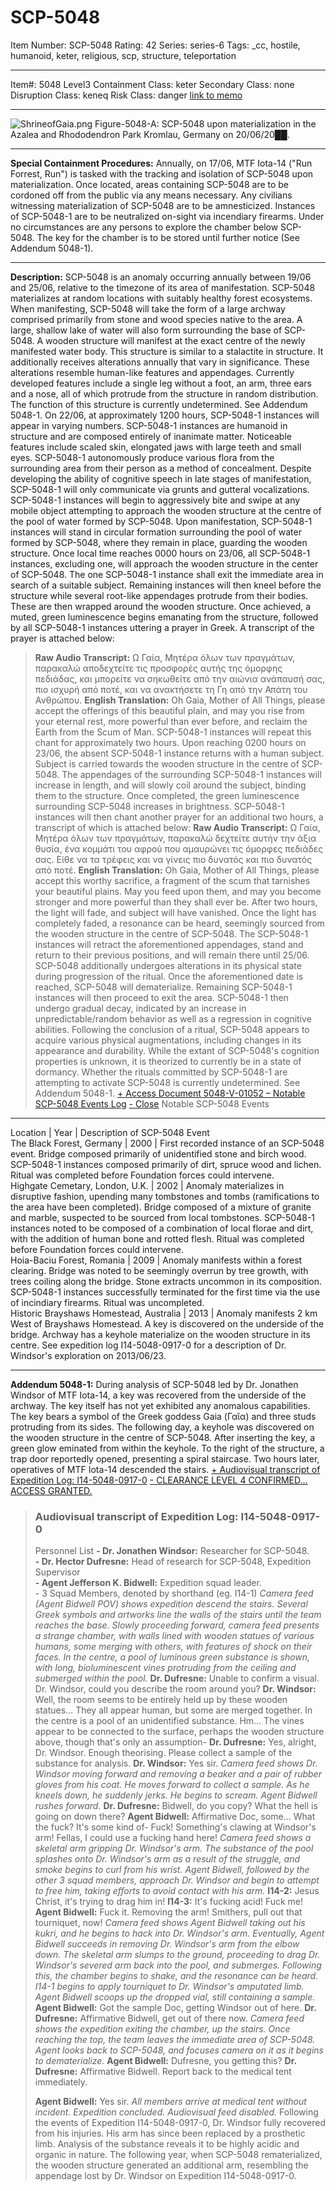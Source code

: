 # SCP-5048
Item Number: SCP-5048
Rating: 42
Series: series-6
Tags: _cc, hostile, humanoid, keter, religious, scp, structure, teleportation

---

Item#: 5048
Level3
Containment Class:
keter
Secondary Class:
none
Disruption Class:
keneq
Risk Class:
danger
[link to memo](/classification-committee-memo)  

* * *
![ShrineofGaia.png](https://scp-wiki.wdfiles.com/local--files/scp-5048/ShrineofGaia.png)
Figure-5048-A: SCP-5048 upon materialization in the Azalea and Rhododendron Park Kromlau, Germany on 20/06/20██.
* * *
**Special Containment Procedures:** Annually, on 17/06, MTF Iota-14 ("Run Forrest, Run") is tasked with the tracking and isolation of SCP-5048 upon materialization. Once located, areas containing SCP-5048 are to be cordoned off from the public via any means necessary. Any civilians witnessing materialization of SCP-5048 are to be amnesticized.
Instances of SCP-5048-1 are to be neutralized on-sight via incendiary firearms.
Under no circumstances are any persons to explore the chamber below SCP-5048. The key for the chamber is to be stored until further notice (See Addendum 5048-1).
* * *
**Description:** SCP-5048 is an anomaly occurring annually between 19/06 and 25/06, relative to the timezone of its area of manifestation. SCP-5048 materializes at random locations with suitably healthy forest ecosystems. When manifesting, SCP-5048 will take the form of a large archway comprised primarily from stone and wood species native to the area. A large, shallow lake of water will also form surrounding the base of SCP-5048. A wooden structure will manifest at the exact centre of the newly manifested water body. This structure is similar to a stalactite in structure. It additionally receives alterations annually that vary in significance. These alterations resemble human-like features and appendages. Currently developed features include a single leg without a foot, an arm, three ears and a nose, all of which protrude from the structure in random distribution. The function of this structure is currently undetermined. See Addendum 5048-1.
On 22/06, at approximately 1200 hours, SCP-5048-1 instances will appear in varying numbers. SCP-5048-1 instances are humanoid in structure and are composed entirely of inanimate matter. Noticeable features include scaled skin, elongated jaws with large teeth and small eyes. SCP-5048-1 autonomously produce various flora from the surrounding area from their person as a method of concealment. Despite developing the ability of cognitive speech in late stages of manifestation, SCP-5048-1 will only communicate via grunts and gutteral vocalizations. SCP-5048-1 instances will begin to aggressively bite and swipe at any mobile object attempting to approach the wooden structure at the centre of the pool of water formed by SCP-5048.
Upon manifestation, SCP-5048-1 instances will stand in circular formation surrounding the pool of water formed by SCP-5048, where they remain in place, guarding the wooden structure. Once local time reaches 0000 hours on 23/06, all SCP-5048-1 instances, excluding one, will approach the wooden structure in the center of SCP-5048. The one SCP-5048-1 instance shall exit the immediate area in search of a suitable subject. Remaining instances will then kneel before the structure while several root-like appendages protrude from their bodies. These are then wrapped around the wooden structure. Once achieved, a muted, green luminescence begins emanating from the structure, followed by all SCP-5048-1 instances uttering a prayer in Greek. A transcript of the prayer is attached below:
> **Raw Audio Transcript:** Ω Γαία, Μητέρα όλων των πραγμάτων, παρακαλώ αποδεχτείτε τις προσφορές αυτής της όμορφης πεδιάδας, και μπορείτε να σηκωθείτε από την αιώνια ανάπαυσή σας, πιο ισχυρή από ποτέ, και να ανακτήσετε τη Γη από την Απάτη του Ανθρώπου.
> **English Translation:** Oh Gaia, Mother of All Things, please accept the offerings of this beautiful plain, and may you rise from your eternal rest, more powerful than ever before, and reclaim the Earth from the Scum of Man.
SCP-5048-1 instances will repeat this chant for approximately two hours. Upon reaching 0200 hours on 23/06, the absent SCP-5048-1 instance returns with a human subject. Subject is carried towards the wooden structure in the centre of SCP-5048. The appendages of the surrounding SCP-5048-1 instances will increase in length, and will slowly coil around the subject, binding them to the structure. Once completed, the green luminescence surrounding SCP-5048 increases in brightness. SCP-5048-1 instances will then chant another prayer for an additional two hours, a transcript of which is attached below:
> **Raw Audio Transcript:** Ω Γαία, Μητέρα όλων των πραγμάτων, παρακαλώ δεχτείτε αυτήν την άξια θυσία, ένα κομμάτι του αφρού που αμαυρώνει τις όμορφες πεδιάδες σας. Είθε να τα τρέφεις και να γίνεις πιο δυνατός και πιο δυνατός από ποτέ.
> **English Translation:** Oh Gaia, Mother of All Things, please accept this worthy sacrifice, a fragment of the scum that tarnishes your beautiful plains. May you feed upon them, and may you become stronger and more powerful than they shall ever be.
After two hours, the light will fade, and subject will have vanished. Once the light has completely faded, a resonance can be heard, seemingly sourced from the wooden structure in the centre of SCP-5048. The SCP-5048-1 instances will retract the aforementioned appendages, stand and return to their previous positions, and will remain there until 25/06. SCP-5048 additionally undergoes alterations in its physical state during progression of the ritual. Once the aforementioned date is reached, SCP-5048 will dematerialize. Remaining SCP-5048-1 instances will then proceed to exit the area. SCP-5048-1 then undergo gradual decay, indicated by an increase in unpredictable/random behavior as well as a regression in cognitive abilities.
Following the conclusion of a ritual, SCP-5048 appears to acquire various physical augmentations, including changes in its appearance and durability. While the extant of SCP-5048's cognition properties is unknown, it is theorized to currently be in a state of dormancy. Whether the rituals committed by SCP-5048-1 are attempting to activate SCP-5048 is currently undetermined. See Addendum 5048-1.
[\+ Access Document 5048-V-01052 – Notable SCP-5048 Events Log](javascript:;)
[\- Close](javascript:;)
Notable SCP-5048 Events  
---  
Location | Year | Description of SCP-5048 Event  
The Black Forest, Germany | 2000 | First recorded instance of an SCP-5048 event. Bridge composed primarily of unidentified stone and birch wood. SCP-5048-1 instances composed primarily of dirt, spruce wood and lichen. Ritual was completed before Foundation forces could intervene.  
Highgate Cemetary, London, U.K. | 2002 | Anomaly materializes in disruptive fashion, upending many tombstones and tombs (ramifications to the area have been completed). Bridge composed of a mixture of granite and marble, suspected to be sourced from local tombstones. SCP-5048-1 instances noted to be composed of a combination of local florae and dirt, with the addition of human bone and rotted flesh. Ritual was completed before Foundation forces could intervene.  
Hoia-Baciu Forest, Romania | 2009 | Anomaly manifests within a forest clearing. Bridge was noted to be seemingly overrun by tree growth, with trees coiling along the bridge. Stone extracts uncommon in its composition. SCP-5048-1 instances successfully terminated for the first time via the use of incindiary firearms. Ritual was uncompleted.  
Historic Brayshaws Homestead, Australia | 2013 | Anomaly manifests 2 km West of Brayshaws Homestead. A key is discovered on the underside of the bridge. Archway has a keyhole materialize on the wooden structure in its centre. See expedition log I14-5048-0917-0 for a description of Dr. Windsor's exploration on 2013/06/23.  
* * *
**Addendum 5048-1:** During analysis of SCP-5048 led by Dr. Jonathen Windsor of MTF Iota-14, a key was recovered from the underside of the archway. The key itself has not yet exhibited any anomalous capabilities. The key bears a symbol of the Greek goddess Gaia (Γαῖα) and three studs protruding from its sides.
The following day, a keyhole was discovered on the wooden structure in the centre of SCP-5048. After inserting the key, a green glow eminated from within the keyhole. To the right of the structure, a trap door reportedly opened, presenting a spiral staircase. Two hours later, operatives of MTF Iota-14 descended the stairs.
[\+ Audiovisual transcript of Expedition Log: I14-5048-0917-0](javascript:;)
[\- CLEARANCE LEVEL 4 CONFIRMED... ACCESS GRANTED.](javascript:;)
> ### **Audiovisual transcript of Expedition Log: I14-5048-0917-0**
> Personnel List
> **\- Dr. Jonathen Windsor:** Researcher for SCP-5048.  
>  **\- Dr. Hector Dufresne:** Head of research for SCP-5048, Expedition Supervisor  
>  **\- Agent Jefferson K. Bidwell:** Expedition squad leader.  
>  \- 3 Squad Members, denoted by shorthand (eg. I14-1)
> _Camera feed (Agent Bidwell POV) shows expedition descend the stairs. Several Greek symbols and artworks line the walls of the stairs until the team reaches the base. Slowly proceeding forward, camera feed presents a strange chamber, with walls lined with wooden statues of various humans, some merging with others, with features of shock on their faces. In the centre, a pool of luminous green substance is shown, with long, bioluminescent vines protruding from the ceiling and submerged within the pool._
> **Dr. Dufresne:** Unable to confirm a visual. Dr. Windsor, could you describe the room around you?
> **Dr. Windsor:** Well, the room seems to be entirely held up by these wooden statues… They all appear human, but some are merged together. In the centre is a pool of an unidentified substance. Hm… The vines appear to be connected to the surface, perhaps the wooden structure above, though that's only an assumption-
> **Dr. Dufresne:** Yes, alright, Dr. Windsor. Enough theorising. Please collect a sample of the substance for analysis.
> **Dr. Windsor:** Yes sir.
> _Camera feed shows Dr. Windsor moving forward and removing a beaker and a pair of rubber gloves from his coat. He moves forward to collect a sample. As he kneels down, he suddenly jerks. He begins to scream. Agent Bidwell rushes forward._
> **Dr. Dufresne:** Bidwell, do you copy? What the hell is going on down there?
> **Agent Bidwell:** Affirmative Doc, some… What the fuck? It's some kind of- Fuck! Something's clawing at Windsor's arm! Fellas, I could use a fucking hand here!
> _Camera feed shows a skeletal arm gripping Dr. Windsor's arm. The substance of the pool splashes onto Dr. Windsor's arm as a result of the struggle, and smoke begins to curl from his wrist. Agent Bidwell, followed by the other 3 squad members, approach Dr. Windsor and begin to attempt to free him, taking efforts to avoid contact with his arm._
> **I14-2:** Jesus Christ, it's trying to drag him in!
> **I14-3:** It's fucking acid! Fuck me!
> **Agent Bidwell:** Fuck it. Removing the arm! Smithers, pull out that tourniquet, now!
> _Camera feed shows Agent Bidwell taking out his kukri, and he begins to hack into Dr. Windsor's arm. Eventually, Agent Bidwell succeeds in removing Dr. Windsor's arm from the elbow down. The skeletal arm slumps to the ground, proceeding to drag Dr. Windsor's severed arm back into the pool, and submerges. Following this, the chamber begins to shake, and the resonance can be heard. I14-1 begins to apply tourniquet to Dr. Windsor's amputated limb. Agent Bidwell scoops up the dropped vial, still containing a sample._
> **Agent Bidwell:** Got the sample Doc, getting Windsor out of here.
> **Dr. Dufresne:** Affirmative Bidwell, get out of there now.
> _Camera feed shows the expedition exiting the chamber, up the stairs. Once reaching the top, the team leaves the immediate area of SCP-5048. Agent looks back to SCP-5048, and focuses camera on it as it begins to dematerialize._
> **Agent Bidwell:** Dufresne, you getting this?
> **Dr. Dufresne:** Affirmative Bidwell. Report back to the medical tent immediately.  
>    
>  **Agent Bidwell:** Yes sir.
> _All members arrive at medical tent without incident. Expedition concluded. Audiovisual feed disabled._
Following the events of Expedition I14-5048-0917-0, Dr. Windsor fully recovered from his injuries. His arm has since been replaced by a prosthetic limb. Analysis of the substance reveals it to be highly acidic and organic in nature.
The following year, when SCP-5048 rematerialized, the wooden structure generated an additional arm, resembling the appendage lost by Dr. Windsor on Expedition I14-5048-0917-0.